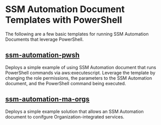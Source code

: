# SSM Automation Document Templates with PowerShell

The following are a few basic templates for running SSM Automation Documents that leverage PowerShell.

## [ssm-automation-pwsh](cloudformation/ssm-automation-pwsh.yml)

Deploys a simple example of using SSM Automation document that runs PowerShell commands via aws:executescript. Leverage the template by changing the role permissions, the parameters to the SSM Automation document, and the PowerShell command being executed. 

## [ssm-automation-ma-orgs](cloudfomration/ssm-automation-ma-orgs.yml)

Deploys a simple example solution that allows an SSM Automation document to conifgure Organization-integrated services.

